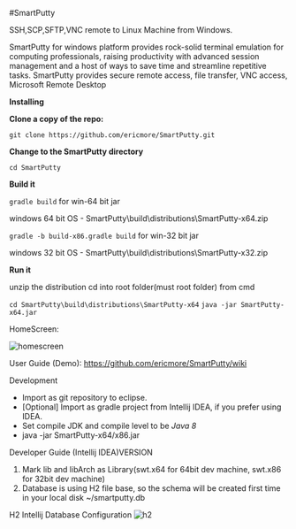 #SmartPutty

<p>
SSH,SCP,SFTP,VNC remote to Linux Machine from Windows.


SmartPutty for windows platform provides rock-solid terminal emulation for computing professionals, raising productivity with advanced session management and a host of ways to save time and streamline repetitive tasks. SmartPutty provides secure remote access, file transfer, VNC access, Microsoft Remote Desktop
</p>

**Installing**

**Clone a copy of the repo:**

`git clone https://github.com/ericmore/SmartPutty.git`

**Change to the SmartPutty directory**

`cd SmartPutty`

**Build it**

`gradle build` for win-64 bit jar

windows 64 bit OS -  SmartPutty\build\distributions\SmartPutty-x64.zip 

`gradle -b build-x86.gradle build` for win-32 bit jar

windows 32 bit OS -  SmartPutty\build\distributions\SmartPutty-x32.zip

**Run it**

unzip the distribution cd into root folder(must root folder) from cmd

`cd SmartPutty\build\distributions\SmartPutty-x64`
`java -jar SmartPutty-x64.jar`

HomeScreen:

![homescreen](https://user-images.githubusercontent.com/5425276/95345562-7057b680-08ed-11eb-870f-b72e2c504d0a.jpg)

User Guide (Demo):
https://github.com/ericmore/SmartPutty/wiki

Development

* Import as git repository to eclipse.
* [Optional] Import as gradle project from Intellij IDEA, if you prefer using IDEA.
* Set compile JDK and compile level to be *Java 8*
* java -jar SmartPutty-x64/x86.jar

Developer Guide (Intellij IDEA)VERSION
1. Mark lib and libArch as Library(swt.x64 for 64bit dev machine, swt.x86 for 32bit dev machine)
2. Database is using H2 file base, so the schema will be created first time in your local disk ~/smartputty.db

H2 Intellij Database Configuration
![h2](https://user-images.githubusercontent.com/5425276/95461537-ea994100-09a8-11eb-9e5d-5be10ca94a1a.PNG)

